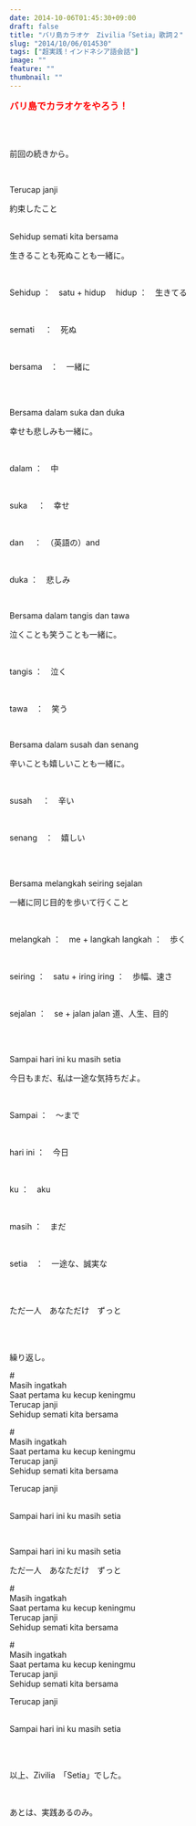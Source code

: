 ```yaml
---
date: 2014-10-06T01:45:30+09:00
draft: false
title: "バリ島カラオケ　Zivilia「Setia」歌詞２"
slug: "2014/10/06/014530"
tags: ["超実践！インドネシア語会話"]
image: ""
feature: ""
thumbnail: ""
---
```

<p><font color="#ff0000" size="3"><strong>バリ島でカラオケをやろう！</strong></font></p><br/><br/><p>前回の続きから。</p><br/><p>Terucap janji</p><p>約束したこと</p><p><br/>Sehidup semati kita bersama</p><p>生きることも死ぬことも一緒に。</p><br/><p>Sehidup ：　satu + hidup　  hidup ：　生きてる　　</p><br/><p>semati 　：　死ぬ</p><br/><p>bersama　：　一緒に</p><br/><br/><p>Bersama dalam suka dan duka</p><p>幸せも悲しみも一緒に。</p><br/><p>dalam ：　中</p><br/><p>suka 　：　幸せ</p><br/><p>dan 　：　（英語の）and</p><br/><p>duka ：　悲しみ<br/></p><br/><p>Bersama dalam tangis dan tawa</p><p>泣くことも笑うことも一緒に。</p><br/><p>tangis ：　泣く</p><br/><p>tawa　：　笑う</p><p><br/></p><p>Bersama dalam susah dan senang</p><p>辛いことも嬉しいことも一緒に。</p><br/><p>susah 　：　辛い</p><br/><p>senang　：　嬉しい</p><br/><br/><p>Bersama melangkah seiring sejalan</p><p>一緒に同じ目的を歩いて行くこと</p><br/><p>melangkah ：　me + langkah   langkah ：　歩く</p><br/><p>seiring ：　satu + iring    iring ：　歩幅、速さ</p><br/><p>sejalan ：　se + jalan    jalan 道、人生、目的</p><br/><p><br/>Sampai hari ini ku masih setia</p><p>今日もまだ、私は一途な気持ちだよ。</p><br/><p>Sampai ：　～まで</p><br/><p>hari ini ：　今日</p><br/><p>ku ：　aku</p><br/><p>masih ：　まだ</p><br/><p>setia　：　一途な、誠実な</p><br/><br/><p>ただ一人　あなただけ　ずっと</p><br/><br/><p>繰り返し。</p><p>#<br/>Masih ingatkah<br/>Saat pertama ku kecup keningmu<br/>Terucap janji<br/>Sehidup semati kita bersama</p><p>#<br/>Masih ingatkah<br/>Saat pertama ku kecup keningmu<br/>Terucap janji<br/>Sehidup semati kita bersama</p><p>Terucap janji </p><p><br/>Sampai hari ini ku masih setia</p><br/><p>Sampai hari ini ku masih setia</p><p>ただ一人　あなただけ　ずっと</p><p>#<br/>Masih ingatkah<br/>Saat pertama ku kecup keningmu<br/>Terucap janji<br/>Sehidup semati kita bersama</p><p>#<br/>Masih ingatkah<br/>Saat pertama ku kecup keningmu<br/>Terucap janji<br/>Sehidup semati kita bersama</p><p>Terucap janji </p><p><br/>Sampai hari ini ku masih setia</p><br/><br/><p>以上、Zivilia　「Setia」でした。</p><br/><p>あとは、実践あるのみ。</p><br/><br/><br/><br/>

